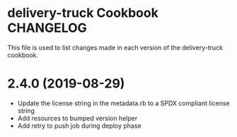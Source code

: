 # delivery-truck Cookbook CHANGELOG

This file is used to list changes made in each version of the delivery-truck cookbook.

# 2.4.0 (2019-08-29)

- Update the license string in the metadata.rb to a SPDX compliant license string
- Add resources to bumped version helper
- Add retry to push job during deploy phase